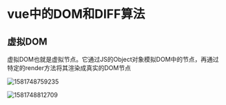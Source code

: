 # vue中的DOM和DIFF算法

## 虚拟DOM

虚拟DOM也就是虚拟节点。它通过JS的Object对象模拟DOM中的节点，再通过特定的render方法将其渲染成真实的DOM节点

![1581748759235](C:\Users\刘如刚\AppData\Roaming\Typora\typora-user-images\1581748759235.png)

![1581748812709](C:\Users\刘如刚\AppData\Roaming\Typora\typora-user-images\1581748812709.png)

​                                                                     